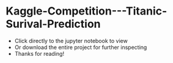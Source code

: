 # Kaggle-Competition---Titanic-Surival-Prediction
- Click directly to the jupyter notebook to view
- Or download the entire project for further inspecting
- Thanks for reading!
